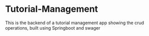 # Tutorial-Management
This is the backend of a tutorial management app showing the crud operations, built using Springboot and swager 
